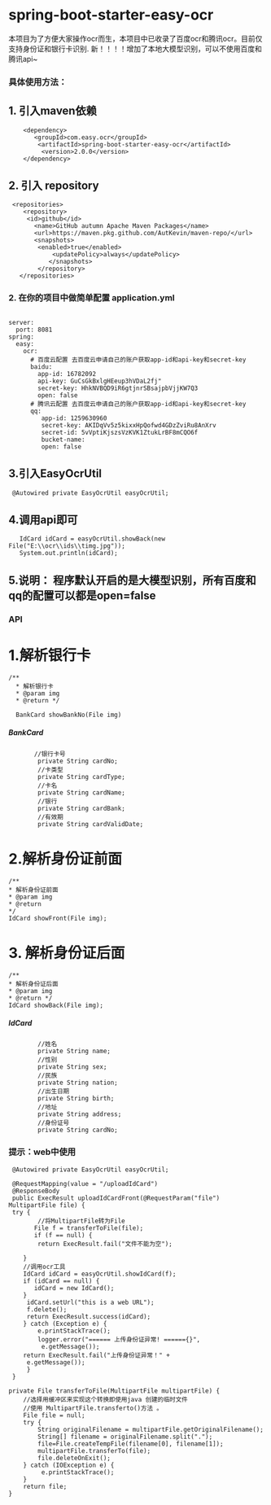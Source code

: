 # spring-boot-starter-easy-ocr


本项目为了方便大家操作ocr而生，本项目中已收录了百度ocr和腾讯ocr。目前仅支持身份证和银行卡识别.
新！！！！增加了本地大模型识别，可以不使用百度和腾讯api~
### 具体使用方法：
## 1. 引入maven依赖
        <dependency>
           <groupId>com.easy.ocr</groupId>
            <artifactId>spring-boot-starter-easy-ocr</artifactId>
             <version>2.0.0</version>
        </dependency>

## 2. 引入 repository

     <repositories>
        <repository>
         <id>github</id>
           <name>GitHub autumn Apache Maven Packages</name>
           <url>https://maven.pkg.github.com/AutKevin/maven-repo/</url>
           <snapshots>
            <enabled>true</enabled>
                <updatePolicy>always</updatePolicy>
               </snapshots>
            </repository>
       </repositories>
### 2. 在你的项目中做简单配置 application.yml
```

server:
  port: 8081
spring:
  easy:
    ocr:
      # 百度云配置 去百度云申请自己的账户获取app-id和api-key和secret-key
      baidu:
        app-id: 16782092
        api-key: GuCsGkBxlgHEeup3hVDaL2fj"
        secret-key: HhkNVBQD9iR6gtjnrSBsajpbVjjKW7Q3
        open: false
      # 腾讯云配置 去百度云申请自己的账户获取app-id和api-key和secret-key
      qq:
         app-id: 1259630960
         secret-key: AKIDqVv5z5kixxHpQofwd4GDzZviRu8AnXrv
         secret-id: 5vVptiKjszsVzKVK1ZtukLrBF8mCQO6f
         bucket-name:
         open: false
```

## 3.引入EasyOcrUtil
     @Autowired private EasyOcrUtil easyOcrUtil; 

## 4.调用api即可
       IdCard idCard = easyOcrUtil.showBack(new File("E:\\ocr\\ids\\timg.jpg"));
       System.out.println(idCard);

## 5.说明： 程序默认开启的是大模型识别，所有百度和qq的配置可以都是open=false

### API

# 1.解析银行卡


    /** 
      * 解析银行卡 
      * @param img 
      * @return */ 
  
      BankCard showBankNo(File img)
#####   BankCard
           //银行卡号
            private String cardNo;
            //卡类型
            private String cardType;
            //卡名
            private String cardName;
            //银行
            private String cardBank;
            //有效期
            private String cardValidDate;


# 2.解析身份证前面

    /**
    * 解析身份证前面 
    * @param img 
    * @return 
    */
    IdCard showFront(File img);

# 3. 解析身份证后面 

    /** 
    * 解析身份证后面 
    * @param img 
    * @return */
    IdCard showBack(File img);
##### IdCard
            //姓名
            private String name;
            //性别
            private String sex;
            //民族
            private String nation;
            //出生日期
            private String birth;
            //地址
            private String address;
            //身份证号
            private String cardNo;  

### 提示：web中使用


     @Autowired private EasyOcrUtil easyOcrUtil;

     @RequestMapping(value = "/uploadIdCard")
     @ResponseBody
     public ExecResult uploadIdCardFront(@RequestParam("file") MultipartFile file) {
     try {   
            //将MultipartFile转为File
           File f = transferToFile(file);   
           if (f == null) {     
            return ExecResult.fail("文件不能为空"); 
        
        } 
        //调用ocr工具        
        IdCard idCard = easyOcrUtil.showIdCard(f);  
        if (idCard == null) {      
           idCard = new IdCard(); 
        }
         idCard.setUrl("this is a web URL");
         f.delete(); 
         return ExecResult.success(idCard);
        } catch (Exception e) {  
            e.printStackTrace();  
            logger.error("====== 上传身份证异常! ======{}",
             e.getMessage());   
        return ExecResult.fail("上传身份证异常！" +
         e.getMessage());        
         }
     }
  
    private File transferToFile(MultipartFile multipartFile) {
        //选择用缓冲区来实现这个转换即使用java 创建的临时文件
        //使用 MultipartFile.transferto()方法 。
        File file = null;
        try {   
            String originalFilename = multipartFile.getOriginalFilename();
            String[] filename = originalFilename.split(".");
            file=File.createTempFile(filename[0], filename[1]);
            multipartFile.transferTo(file);
            file.deleteOnExit();        
        } catch (IOException e) {
             e.printStackTrace();
        }
        return file;
    }

